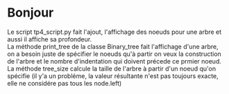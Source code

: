 # Bonjour
Le script tp4_script.py fait l'ajout, l'affichage des noeuds pour une arbre et aussi il affiche sa profondeur.  
La méthode print_tree de la classe Binary_tree fait l'affichage d'une arbre, on a besoin juste de spécifier le noeuds qu'à partir on veux la construction de l'arbre et le nombre d'indentation qui doivent précede ce prmier noeud.  
La méthode tree_size calcule la taille de l'arbre à partir d'un noeud qu'on spécifie (il y'a un probléme, la valeur résultante n'est pas toujours exacte, elle ne considére pas tous les node.left)
